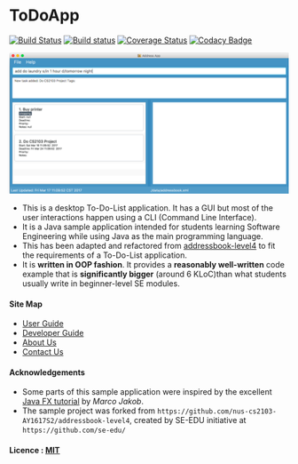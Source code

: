 # ToDoApp

[![Build Status](https://travis-ci.org/CS2103JAN2017-F12-B2/main.svg?branch=master)](https://travis-ci.org/CS2103JAN2017-F12-B2/main)
[![Build status](https://ci.appveyor.com/api/projects/status/emkh9dt258rsqv7c/branch/master?svg=true)](https://ci.appveyor.com/project/jjingrong/main/branch/master)
[![Coverage Status](https://coveralls.io/repos/github/CS2103JAN2017-F12-B2/main/badge.svg?branch=master)](https://coveralls.io/github/CS2103JAN2017-F12-B2/main?branch=master)
[![Codacy Badge](https://api.codacy.com/project/badge/Grade/2a39bf89299646a3972420e9e772e91e)](https://www.codacy.com/app/jjingrong/main?utm_source=github.com&amp;utm_medium=referral&amp;utm_content=CS2103JAN2017-F12-B2/main&amp;utm_campaign=Badge_Grade)

<img src="docs/images/ToDoApp.png" width="600"><br>

* This is a desktop To-Do-List application. It has a GUI but most of the user interactions happen using
  a CLI (Command Line Interface).
* It is a Java sample application intended for students learning Software Engineering while using Java as
  the main programming language.
* This has been adapted and refactored from [addressbook-level4](https://github.com/nus-cs2103-AY1617S2/addressbook-level4) to fit the requirements of a To-Do-List application.
* It is **written in OOP fashion**. It provides a **reasonably well-written** code example that is
  **significantly bigger** (around 6 KLoC)than what students usually write in beginner-level SE modules.


#### Site Map
* [User Guide](docs/UserGuide.md)
* [Developer Guide](docs/DeveloperGuide.md)
* [About Us](docs/AboutUs.md)
* [Contact Us](docs/ContactUs.md)


#### Acknowledgements

* Some parts of this sample application were inspired by the excellent
  [Java FX tutorial](http://code.makery.ch/library/javafx-8-tutorial/) by *Marco Jakob*.
* The sample project was forked from `https://github.com/nus-cs2103-AY1617S2/addressbook-level4`, created by SE-EDU initiative at `https://github.com/se-edu/`


#### Licence : [MIT](LICENSE)
